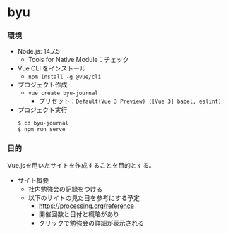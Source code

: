 # byu

### 環境
- Node.js: 14.7.5
  - Tools for Native Module：チェック
- Vue CLI をインストール
  - `npm install -g @vue/cli`
- プロジェクト作成
  - `vue create byu-journal`
    - プリセット：`Default(Vue 3 Preview) ([Vue 3] babel, eslint)`
- プロジェクト実行
  ```
  $ cd byu-journal
  $ npm run serve
  ```

### 目的
Vue.jsを用いたサイトを作成することを目的とする。

- サイト概要
  - 社内勉強会の記録をつける
  - 以下のサイトの見た目を参考にする予定
    - https://processing.org/reference
    - 開催回数と日付と概略があり
    - クリックで勉強会の詳細が表示される

